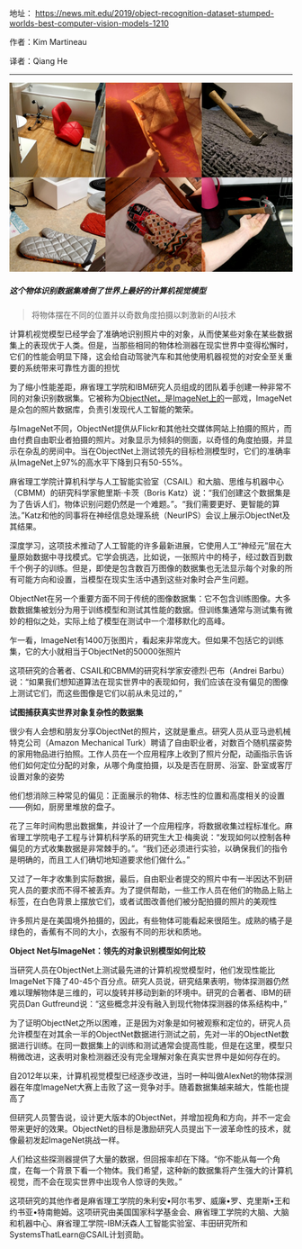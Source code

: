地址： https://news.mit.edu/2019/object-recognition-dataset-stumped-worlds-best-computer-vision-models-1210 

作者：Kim Martineau 

译者：Qiang He

---

![](img/这个物体识别数据集颠覆了世界上最好的计算机视觉模型.png)
##### 这个物体识别数据集难倒了世界上最好的计算机视觉模型

> 将物体摆在不同的位置并以奇数角度拍摄以刺激新的AI技术  

 计算机视觉模型已经学会了准确地识别照片中的对象，从而使某些对象在某些数据集上的表现优于人类。但是，当那些相同的物体检测器在现实世界中变得松懈时，它们的性能会明显下降，这会给自动驾驶汽车和其他使用机器视觉的对安全至关重要的系统带来可靠性方面的担忧 

 为了缩小性能差距，麻省理工学院和IBM研究人员组成的团队着手创建一种非常不同的对象识别数据集。它被称为[ObjectNet，](http://objectnet.dev/)是[ImageNet上的](http://objectnet.dev/)一部戏，ImageNet是众包的照片数据库，负责引发现代人工智能的繁荣。  

与ImageNet不同，ObjectNet提供从Flickr和其他社交媒体网站上拍摄的照片，而由付费自由职业者拍摄的照片。对象显示为倾斜的侧面，以奇怪的角度拍摄，并显示在杂乱的房间中。当在ObjectNet上测试领先的目标检测模型时，它们的准确率从ImageNet上97%的高水平下降到只有50-55%。

麻省理工学院计算机科学与人工智能实验室（CSAIL）和大脑、思维与机器中心（CBMM）的研究科学家鲍里斯·卡茨（Boris Katz）说：“我们创建这个数据集是为了告诉人们，物体识别问题仍然是一个难题。”。“我们需要更好、更智能的算法。”Katz和他的同事将在神经信息处理系统（NeurIPS）会议上展示ObjectNet及其结果。

深度学习，这项技术推动了人工智能的许多最新进展，它使用人工“神经元”层在大量原始数据中寻找模式。它学会挑选，比如说，一张照片中的椅子，经过数百到数千个例子的训练。但是，即使是包含数百万图像的数据集也无法显示每个对象的所有可能方向和设置，当模型在现实生活中遇到这些对象时会产生问题。

ObjectNet在另一个重要方面不同于传统的图像数据集：它不包含训练图像。大多数数据集被划分为用于训练模型和测试其性能的数据。但训练集通常与测试集有微妙的相似之处，实际上给了模型在测试中一个潜移默化的高峰。

乍一看，ImageNet有1400万张图片，看起来非常庞大。但如果不包括它的训练集，它的大小就相当于ObjectNet的50000张照片

这项研究的合著者、CSAIL和CBMM的研究科学家安德烈·巴布（Andrei Barbu）说：“如果我们想知道算法在现实世界中的表现如何，我们应该在没有偏见的图像上测试它们，而这些图像是它们以前从未见过的，”

**试图捕获真实世界对象复杂性的数据集**

很少有人会想和朋友分享ObjectNet的照片，这就是重点。研究人员从亚马逊机械特克公司（Amazon Mechanical Turk）聘请了自由职业者，对数百个随机摆姿势的家用物品进行拍照。工作人员在一个应用程序上收到了照片分配，动画指示告诉他们如何定位分配的对象，从哪个角度拍摄，以及是否在厨房、浴室、卧室或客厅设置对象的姿势

他们想消除三种常见的偏见：正面展示的物体、标志性的位置和高度相关的设置——例如，厨房里堆放的盘子。

花了三年时间构思出数据集，并设计了一个应用程序，将数据收集过程标准化。麻省理工学院电子工程与计算机科学系的研究生大卫·梅奥说：“发现如何以控制各种偏见的方式收集数据是非常棘手的。”。“我们还必须进行实验，以确保我们的指令是明确的，而且工人们确切地知道要求他们做什么。”

又过了一年才收集到实际数据，最后，自由职业者提交的照片中有一半因达不到研究人员的要求而不得不被丢弃。为了提供帮助，一些工作人员在他们的物品上贴上标签，在白色背景上摆放它们，或者试图改善他们被分配拍摄的照片的美观性

许多照片是在美国境外拍摄的，因此，有些物体可能看起来很陌生。成熟的橘子是绿色的，香蕉有不同的大小，衣服有不同的形状和质地。

 **Object Net与ImageNet：领先的对象识别模型如何比较**

当研究人员在ObjectNet上测试最先进的计算机视觉模型时，他们发现性能比ImageNet下降了40-45个百分点。研究人员说，研究结果表明，物体探测器仍然难以理解物体是三维的，可以旋转并移动到新的环境中。研究的合著者、IBM的研究员Dan Gutfreund说：“这些概念并没有融入到现代物体探测器的体系结构中，”

为了证明ObjectNet之所以困难，正是因为对象是如何被观察和定位的，研究人员允许模型在对其余一半的ObjectNet数据进行测试之前，先对一半的ObjectNet数据进行训练。在同一数据集上的训练和测试通常会提高性能，但是在这里，模型只稍微改进，这表明对象检测器还没有完全理解对象在真实世界中是如何存在的。

自2012年以来，计算机视觉模型已经逐步改进，当时一种叫做AlexNet的物体探测器在年度ImageNet大赛上击败了这一竞争对手。随着数据集越来越大，性能也提高了

但研究人员警告说，设计更大版本的ObjectNet，并增加视角和方向，并不一定会带来更好的效果。ObjectNet的目标是激励研究人员提出下一波革命性的技术，就像最初发起ImageNet挑战一样。

人们给这些探测器提供了大量的数据，但回报率却在下降。“你不能从每一个角度，在每一个背景下看一个物体。我们希望，这种新的数据集将产生强大的计算机视觉，而不会在现实世界中出现令人惊讶的失败。”

这项研究的其他作者是麻省理工学院的朱利安•阿尔韦罗、威廉•罗、克里斯•王和约书亚•特南鲍姆。这项研究由美国国家科学基金会、麻省理工学院的大脑、大脑和机器中心、麻省理工学院-IBM沃森人工智能实验室、丰田研究所和SystemsThatLearn@CSAIL计划资助。
